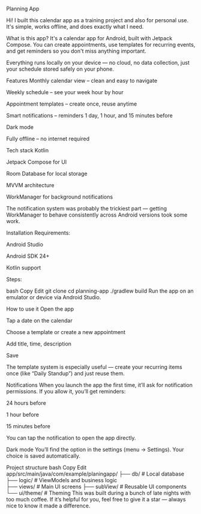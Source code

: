 Planning App

Hi! I built this calendar app as a training project and also for personal use. It's simple, works offline, and does exactly what I need.

What is this app?
It's a calendar app for Android, built with Jetpack Compose. You can create appointments, use templates for recurring events, and get reminders so you don't miss anything important.

Everything runs locally on your device — no cloud, no data collection, just your schedule stored safely on your phone.

Features
Monthly calendar view – clean and easy to navigate

Weekly schedule – see your week hour by hour

Appointment templates – create once, reuse anytime

Smart notifications – reminders 1 day, 1 hour, and 15 minutes before

Dark mode

Fully offline – no internet required

Tech stack
Kotlin

Jetpack Compose for UI

Room Database for local storage

MVVM architecture

WorkManager for background notifications

The notification system was probably the trickiest part — getting WorkManager to behave consistently across Android versions took some work.

Installation
Requirements:

Android Studio

Android SDK 24+

Kotlin support

Steps:

bash
Copy
Edit
git clone <repository-url>
cd planning-app
./gradlew build
Run the app on an emulator or device via Android Studio.

How to use it
Open the app

Tap a date on the calendar

Choose a template or create a new appointment

Add title, time, description

Save

The template system is especially useful — create your recurring items once (like “Daily Standup”) and just reuse them.

Notifications
When you launch the app the first time, it’ll ask for notification permissions. If you allow it, you’ll get reminders:

24 hours before

1 hour before

15 minutes before

You can tap the notification to open the app directly.

Dark mode
You’ll find the option in the settings (menu → Settings). Your choice is saved automatically.

Project structure
bash
Copy
Edit
app/src/main/java/com/example/planingapp/
├── db/         # Local database
├── logic/      # ViewModels and business logic  
├── views/      # Main UI screens
├── subView/    # Reusable UI components
└── ui/theme/   # Theming
This was built during a bunch of late nights with too much coffee.
If it’s helpful for you, feel free to give it a star — always nice to know it made a difference.
